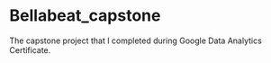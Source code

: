# Bellabeat_capstone
The capstone project that I completed during Google Data Analytics Certificate.
